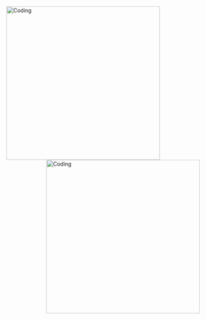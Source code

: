 <img align="left" alt="Coding" width="400" src="https://media0.giphy.com/media/PuvJVM5w0wu6QEUWfq/giphy.gif?cid=ecf05e47pqe959nbbbmx1tg0vbam4gmqr7cqe3t2hm7q5wak&ep=v1_gifs_search&rid=giphy.gif&ct=g">
  <img align="right" alt="Coding" width="400" src="https://media0.giphy.com/media/8lNmaEEPpTb0RjezEB/giphy.gif?cid=ecf05e477g40zxidrjt8npzjyhugb79thdpck324rzy6p0rh&ep=v1_gifs_related&rid=giphy.gif&ct=g">
